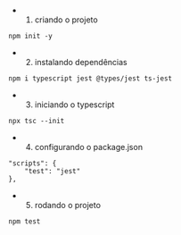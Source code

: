 
* 1. criando o projeto
```
npm init -y
```

* 2. instalando dependências
```
npm i typescript jest @types/jest ts-jest
```

* 3. iniciando o typescript
```
npx tsc --init
```

* 4. configurando o package.json
```
"scripts": {
    "test": "jest"
},
```

* 5. rodando o projeto
```
npm test
```